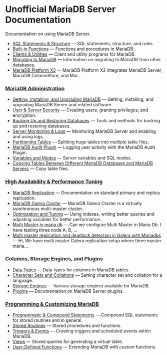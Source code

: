 # Unofficial MariaDB Server Documentation

Documentation on using MariaDB Server.

- [SQL Statements & Structure](/sql-statements-structure/) — SQL statements, structure, and rules.
- [Built-in Functions](/built-in-functions/) — Functions and procedures in MariaDB.
- [Clients & Utilities](/clients-utilities/) — Client and utility programs for MariaDB.
- [Migrating to MariaDB](/migrating-to-mariadb/) — Information on migrating to MariaDB from other databases.
- [MariaDB Platform X3](/mariadb-platform-x3/) — MariaDB Platform X3 integrates MariaDB Server, MariaDB ColumnStore, and Mar...

### [MariaDB Administration](/mariadb-administration/)

- [Getting, Installing, and Upgrading MariaDB](/mariadb-administration/getting-installing-and-upgrading-mariadb/) — Getting, installing, and upgrading MariaDB Server and related software.
- [User & Server Security](/mariadb-administration/user-server-security/) — Creating users, granting privileges, and encryption.
- [Backing Up and Restoring Databases](/mariadb-administration/backing-up-and-restoring-databases/) — Tools and methods for backing up and restoring databases.
- [Server Monitoring & Logs](/mariadb-administration/server-monitoring-logs/) — Monitoring MariaDB Server and enabling and using logs.
- [Partitioning Tables](/mariadb-administration/partitioning-tables/) — Splitting huge tables into multiple table files.
- [MariaDB Audit Plugin](/columns-storage-engines-and-plugins/plugins/mariadb-audit-plugin/) — Logging user activity with the MariaDB Audit Plugin.
- [Variables and Modes](/mariadb-administration/variables-and-modes/) — Server variables and SQL modes.
- [Copying Tables Between Different MariaDB Databases and MariaDB Servers](/mariadb-administration/copying-tables-between-different-mariadb-databases-and-mariadb-servers/) — Copy table files.

### [High Availability &amp; Performance Tuning](/replication-cluster-multi-master/)

- [MariaDB Replication](/replication/standard-replication/) — Documentation on standard primary and replica replication.
- [MariaDB Galera Cluster](/replication/galera-cluster/) — MariaDB Galera Cluster is a virtually synchronous multi-master cluster.
- [Optimization and Tuning](/replication/optimization-and-tuning/) — Using indexes, writing better queries and adjusting variables for better performance.
- [Multi Master in maria db](/replication/multi-master-in-maria-db/) — Can we configure Multi Master in Maria Db. I have testing three node A, B, ...
- [Multi master replication and deadlock detection in Galera with Mariadbs](/replication/multi-master-replication-and-deadlock-detection-in-galera-with-mariadbs/) — Hi, 
We have multi master Galera replication setup where three master maria...

### [Columns, Storage Engines, and Plugins](/columns-storage-engines-and-plugins/)

- [Data Types](/columns-storage-engines-and-plugins/data-types/) — Data types for columns in MariaDB tables.
- [Character Sets and Collations](/columns-storage-engines-and-plugins/data-types/string-data-types/character-sets/) — Setting character set and collation for a language.
- [Storage Engines](/columns-storage-engines-and-plugins/storage-engines/) — Various storage engines available for MariaDB.
- [Plugins](/columns-storage-engines-and-plugins/plugins/) — Documentation on MariaDB Server plugins.

### [Programming &amp; Customizing MariaDB](/programming-customizing-mariadb/)

- [Programmatic & Compound Statements](/programming-customizing-mariadb/programmatic-compound-statements/) — Compound SQL statements for stored routines and in general.
- [Stored Routines](/programming-customizing-mariadb/stored-routines/) — Stored procedures and functions.
- [Triggers & Events](/programming-customizing-mariadb/triggers-events/) — Creating triggers and scheduled events within MariaDB.
- [Views](/programming-customizing-mariadb/views/) — Stored queries for generating a virtual table.
- [User-Defined Functions](/programming-customizing-mariadb/user-defined-functions/) — Extending MariaDB with custom functions.
